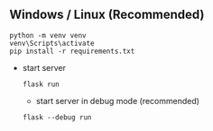
## Windows / Linux (Recommended)

  ``` shell
  python -m venv venv
  venv\Scripts\activate
  pip install -r requirements.txt
  ```

- start server

  ``` shell
  flask run
  ```

  - start server in debug mode (recommended)

  ``` shell
  flask --debug run
